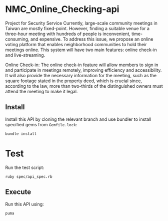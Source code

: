 # NMC_Online_Checking-api
Project for Security Service
Currently, large-scale community meetings in Taiwan are mostly fixed-point. However, finding a suitable venue for a three-hour meeting with hundreds of people is inconvenient, time-consuming, and expensive. To address this issue, we propose an online voting platform that enables neighborhood communities to hold their meetings online. This system will have two main features: online check-in and live-streaming.

Online Check-in:
The online check-in feature will allow members to sign in and participate in meetings remotely, improving efficiency and accessibility. It will also provide the necessary information for the meeting, such as the square footage stated in the property deed, which is crucial since, according to the law, more than two-thirds of the distinguished owners must attend the meeting to make it legal.

## Install
Install this API by cloning the relevant branch and use bundler to install specified gems from `Gemfile.lock`:

```
bundle install
```

# Test

Run the test script:

```shell
ruby spec/api_spec.rb
```

## Execute

Run this API using:

```shell
puma
```